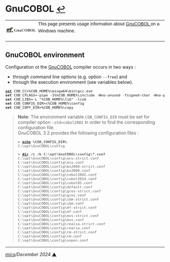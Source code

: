 # <span id="top">GnuCOBOL</span> <span style="font-size:90%;">[↩](./README.md#top)</span>

<table style="font-family:Helvetica,Arial;line-height:1.6;">
  <tr>
  <td style="border:0;padding:0 4px 0 0;min-width:100px;"><a href="https://gnucobol.sourceforge.io/" rel="external"><img style="border:0;" src="docs/images/gnucobol.png" width="100" alt="GnuCOBOL"/></a></td>
  <td style="border:0;padding:0;vertical-align:text-top;">This page presents usage information about <a href="https://gnucobol.sourceforge.io/" rel="external">GnuCOBOL </a> on a Windows machine.</td>
  </tr>
</table> 


## <span id="env">GnuCOBOL environment</span>

Configuration ot the <a href="https://gnucobol.sourceforge.io/" rel="external">GnuCOBOL</a> compiler occurs in two ways :
<ul>
<li>through command line options (e.g. option <code>--free</code>) and
<li>through the execution environment (see variables below).
</ul>
<pre style="font-size:80%;">
<a href="https://learn.microsoft.com/en-us/windows-server/administration/windows-commands/set_1" rel="external"><b>set</b></a> COB_CC=%COB_HOME%\mingw64\bin\gcc.exe
<b>set</b> COB_CFLAGS=-pipe -I%%COB_HOME%\include -Wno-unused -fsigned-char -Wno-pointer-sign
<b>set</b> COB_LIBS=-L "%COB_HOME%\lib" -lcob
<b>set</b> COB_CONFIG_DIR=c%COB_HOME%\config
<b>set</b> COB_COPY_DIR=%COB_HOME%\copy
</pre>

> **Note**: The environment variable `COB_CONFIG_DIR` must be set for compiler option `-std=cobol2002` in order to find the corresponding configuration file.<br/>
> GnuCOBOL 3.2 provides the following configuration files :
> <pre style="font-size:80%;">
> <b>&gt; <a href="https://learn.microsoft.com/en-us/windows-server/administration/windows-commands/echo" rel="external">echo</a> %COB_CONFIG_DIR%</b>
> C:\opt\GnuCOBOL\config
> &nbsp;
> <b>&gt; <a href="https://learn.microsoft.com/en-us/windows-server/administration/windows-commands/dir" rel="external">dir</a> /s /b C:\opt\GnuCOBOL\config\*.conf</b>
> C:\opt\GnuCOBOL\config\acu-strict.conf
> C:\opt\GnuCOBOL\config\acu.conf
> C:\opt\GnuCOBOL\config\bs2000-strict.conf
> C:\opt\GnuCOBOL\config\bs2000.conf
> C:\opt\GnuCOBOL\config\cobol2002.conf
> C:\opt\GnuCOBOL\config\cobol2014.conf
> C:\opt\GnuCOBOL\config\cobol85.conf
> C:\opt\GnuCOBOL\config\default.conf
> C:\opt\GnuCOBOL\config\gcos-strict.conf
> C:\opt\GnuCOBOL\config\gcos.conf
> C:\opt\GnuCOBOL\config\ibm-strict.conf
> C:\opt\GnuCOBOL\config\ibm.conf
> C:\opt\GnuCOBOL\config\mf-strict.conf
> C:\opt\GnuCOBOL\config\mf.conf
> C:\opt\GnuCOBOL\config\mvs-strict.conf
> C:\opt\GnuCOBOL\config\mvs.conf
> C:\opt\GnuCOBOL\config\realia-strict.conf
> C:\opt\GnuCOBOL\config\realia.conf
> C:\opt\GnuCOBOL\config\rm-strict.conf
> C:\opt\GnuCOBOL\config\rm.conf
> C:\opt\GnuCOBOL\config\xopen.conf
> </pre>

***

*[mics](https://lampwww.epfl.ch/~michelou/)/December 2024* [**&#9650;**](#top)
<span id="bottom">&nbsp;</span>

<!-- link refs -->
[gnucobol]: https://gnucobol.sourceforge.io/
